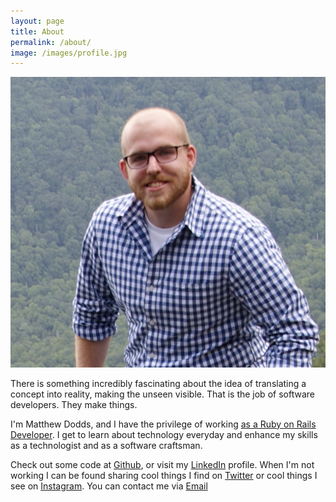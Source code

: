 ```yaml
---
layout: page
title: About
permalink: /about/
image: /images/profile.jpg
---
```

<div class="text-centered">
  <img src="/images/profile.jpg" class="img-circle profile-pic center-block">
</div>

There is something incredibly fascinating about the idea of translating a concept into reality, making the unseen visible. That is the job of software developers. They make things.

I'm Matthew Dodds, and I have the privilege of working [as a Ruby on Rails Developer](http://20spokes.com). I get to learn about technology everyday and enhance my skills as a technologist and as a software craftsman.

Check out some code at [Github](https://github.com/MatthewRDodds), or visit my [LinkedIn](http://www.linkedin.com/in/doddsmatthew) profile. When I'm not working I can be found sharing cool things I find on [Twitter](https://twitter.com/Dodds_M) or cool things I see on [Instagram](http://instagram.com/mdodds2). You can contact me via [Email](mailto:matthewrusselldodds@gmail.com?Subject=Hi)
